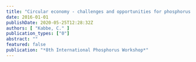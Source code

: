 ```yaml
---
title: "Circular economy - challenges and opportunities for phosphorus recycling"
date: 2016-01-01
publishDate: 2020-05-25T12:28:32Z
authors: [ "Kabbe, C." ]
publication_types: ["0"]
abstract: ""
featured: false
publication: "*8th International Phosphorus Workshop*"
---
```


